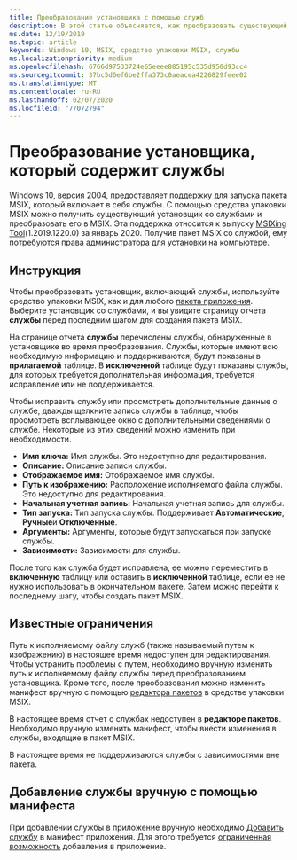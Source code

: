```yaml
---
title: Преобразование установщика с помощью служб
description: В этой статье объясняется, как преобразовать существующий установщик со службами в MSIX с помощью средства упаковки MSIX.
ms.date: 12/19/2019
ms.topic: article
keywords: Windows 10, MSIX, средство упаковки MSIX, службы
ms.localizationpriority: medium
ms.openlocfilehash: 6766d97533724e65eeee885195c535d950d93cc4
ms.sourcegitcommit: 37bc5d6ef6be2ffa373c0aeacea4226829feee02
ms.translationtype: MT
ms.contentlocale: ru-RU
ms.lasthandoff: 02/07/2020
ms.locfileid: "77072794"
---
```

# <a name="convert-an-installer-that-includes-services"></a>Преобразование установщика, который содержит службы

Windows 10, версия 2004, предоставляет поддержку для запуска пакета MSIX, который включает в себя службы. С помощью средства упаковки MSIX можно получить существующий установщик со службами и преобразовать его в MSIX. Эта поддержка относится к выпуску [MSIXing Tool](tool-overview.md)(1.2019.1220.0) за январь 2020. Получив пакет MSIX со службой, ему потребуются права администратора для установки на компьютере.

## <a name="instructions"></a>Инструкция

Чтобы преобразовать установщик, включающий службы, используйте средство упаковки MSIX, как и для любого [пакета приложения](create-app-package.md). Выберите установщик со службами, и вы увидите страницу отчета **службы** перед последним шагом для создания пакета MSIX.

На странице отчета **службы** перечислены службы, обнаруженные в установщике во время преобразования. Службы, которые имеют всю необходимую информацию и поддерживаются, будут показаны в **прилагаемой** таблице. В **исключенной** таблице будут показаны службы, для которых требуется дополнительная информация, требуется исправление или не поддерживается.

Чтобы исправить службу или просмотреть дополнительные данные о службе, дважды щелкните запись службы в таблице, чтобы просмотреть всплывающее окно с дополнительными сведениями о службе. Некоторые из этих сведений можно изменить при необходимости.

- **Имя ключа:** Имя службы. Это недоступно для редактирования.
- **Описание:** Описание записи службы.
- **Отображаемое имя:** Отображаемое имя службы.
- **Путь к изображению:** Расположение исполняемого файла службы. Это недоступно для редактирования.
- **Начальная учетная запись:** Начальная учетная запись для службы.
- **Тип запуска:** Тип запуска службы. Поддерживает **Автоматические**, **Ручные**и **Отключенные**.
- **Аргументы:** Аргументы, которые будут запускаться при запуске службы.
- **Зависимости:** Зависимости для службы.

После того как служба будет исправлена, ее можно переместить в **включенную** таблицу или оставить в **исключенной** таблице, если ее не нужно использовать в окончательном пакете. Затем можно перейти к последнему шагу, чтобы создать пакет MSIX.

## <a name="known-limitations"></a>Известные ограничения

Путь к исполняемому файлу служб (также называемый путем к изображению) в настоящее время недоступен для редактирования. Чтобы устранить проблемы с путем, необходимо вручную изменить путь к исполняемому файлу службы перед преобразованием установщика. Кроме того, после преобразования можно изменить манифест вручную с помощью [редактора пакетов](package-editor.md) в средстве упаковки MSIX.

В настоящее время отчет о службах недоступен в **редакторе пакетов**. Необходимо вручную изменить манифест, чтобы внести изменения в службы, входящие в пакет MSIX.

В настоящее время не поддерживаются службы с зависимостями вне пакета.

## <a name="add-a-service-manually-using-your-manifest"></a>Добавление службы вручную с помощью манифеста

При добавлении службы в приложение вручную необходимо [Добавить службу](https://docs.microsoft.com/uwp/schemas/appxpackage/uapmanifestschema/element-desktop6-service) в манифест приложения. Для этого требуется [ограниченная возможность](https://docs.microsoft.com/windows/uwp/packaging/app-capability-declarations#restricted-capabilities) добавления в приложение.
